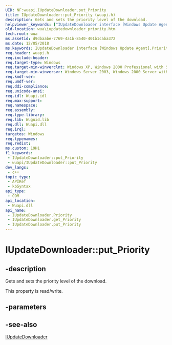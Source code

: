 ```yaml
---
UID: NF:wuapi.IUpdateDownloader.put_Priority
title: IUpdateDownloader::put_Priority (wuapi.h)
description: Gets and sets the priority level of the download.
helpviewer_keywords: ["IUpdateDownloader interface [Windows Update Agent]","Priority property","IUpdateDownloader.Priority","IUpdateDownloader.put_Priority","IUpdateDownloader::Priority","IUpdateDownloader::get_Priority","IUpdateDownloader::put_Priority","Priority property [Windows Update Agent]","Priority property [Windows Update Agent]","IUpdateDownloader interface","put_Priority","wua.iupdatedownloader_priority","wuapi/IUpdateDownloader::Priority","wuapi/IUpdateDownloader::get_Priority","wuapi/IUpdateDownloader::put_Priority"]
old-location: wua\iupdatedownloader_priority.htm
tech.root: wua
ms.assetid: d9dbaabe-7769-4a1b-8540-401b1caba372
ms.date: 12/05/2018
ms.keywords: IUpdateDownloader interface [Windows Update Agent],Priority property, IUpdateDownloader.Priority, IUpdateDownloader.put_Priority, IUpdateDownloader::Priority, IUpdateDownloader::get_Priority, IUpdateDownloader::put_Priority, Priority property [Windows Update Agent], Priority property [Windows Update Agent],IUpdateDownloader interface, put_Priority, wua.iupdatedownloader_priority, wuapi/IUpdateDownloader::Priority, wuapi/IUpdateDownloader::get_Priority, wuapi/IUpdateDownloader::put_Priority
req.header: wuapi.h
req.include-header: 
req.target-type: Windows
req.target-min-winverclnt: Windows XP, Windows 2000 Professional with SP3 [desktop apps only]
req.target-min-winversvr: Windows Server 2003, Windows 2000 Server with SP3 [desktop apps only]
req.kmdf-ver: 
req.umdf-ver: 
req.ddi-compliance: 
req.unicode-ansi: 
req.idl: Wuapi.idl
req.max-support: 
req.namespace: 
req.assembly: 
req.type-library: 
req.lib: Wuguid.lib
req.dll: Wuapi.dll
req.irql: 
targetos: Windows
req.typenames: 
req.redist: 
ms.custom: 19H1
f1_keywords:
 - IUpdateDownloader::put_Priority
 - wuapi/IUpdateDownloader::put_Priority
dev_langs:
 - c++
topic_type:
 - APIRef
 - kbSyntax
api_type:
 - COM
api_location:
 - Wuapi.dll
api_name:
 - IUpdateDownloader.Priority
 - IUpdateDownloader.get_Priority
 - IUpdateDownloader.put_Priority
---
```


# IUpdateDownloader::put_Priority


## -description

Gets and sets the priority level of the download.

This property is read/write.

## -parameters

## -see-also

<a href="https://docs.microsoft.com/windows/desktop/api/wuapi/nn-wuapi-iupdatedownloader">IUpdateDownloader</a>

